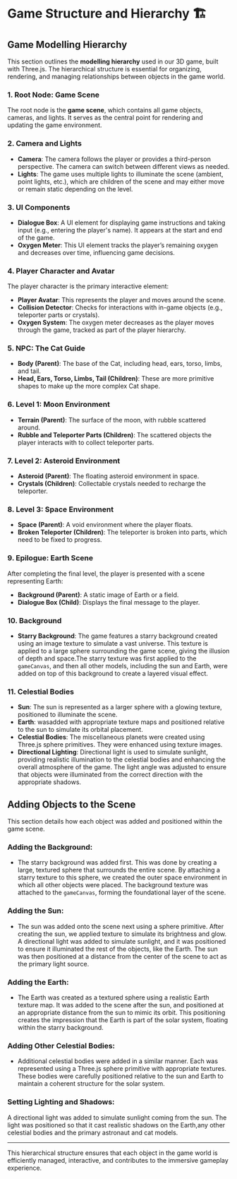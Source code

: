 # Game Structure and Hierarchy :building_construction:



## Game Modelling Hierarchy

This section outlines the **modelling hierarchy** used in our 3D game, built with Three.js. The hierarchical structure is essential for organizing, rendering, and managing relationships between objects in the game world.

### 1. Root Node: Game Scene
The root node is the **game scene**, which contains all game objects, cameras, and lights. It serves as the central point for rendering and updating the game environment.

### 2. Camera and Lights
- **Camera**: The camera follows the player or provides a third-person perspective. The camera can switch between different views as needed.
- **Lights**: The game uses multiple lights to illuminate the scene (ambient, point lights, etc.), which are children of the scene and may either move or remain static depending on the level.

### 3. UI Components
- **Dialogue Box**: A UI element for displaying game instructions and taking input (e.g., entering the player's name). It appears at the start and end of the game.
- **Oxygen Meter**: This UI element tracks the player’s remaining oxygen and decreases over time, influencing game decisions.

### 4. Player Character and Avatar
The player character is the primary interactive element:
- **Player Avatar**: This represents the player and moves around the scene.
- **Collision Detector**: Checks for interactions with in-game objects (e.g., teleporter parts or crystals).
- **Oxygen System**: The oxygen meter decreases as the player moves through the game, tracked as part of the player hierarchy.

### 5. NPC: The Cat Guide
- **Body (Parent)**: The base of the Cat, including head, ears, torso, limbs, and tail.
- **Head, Ears, Torso, Limbs,  Tail (Children)**: These are more primitive shapes to make up the more complex Cat shape.

### 6. Level 1: Moon Environment
- **Terrain (Parent)**: The surface of the moon, with rubble scattered around.
- **Rubble and Teleporter Parts (Children)**: The scattered objects the player interacts with to collect teleporter parts.

### 7. Level 2: Asteroid Environment
- **Asteroid (Parent)**: The floating asteroid environment in space.
- **Crystals (Children)**: Collectable crystals needed to recharge the teleporter.

### 8. Level 3: Space Environment
- **Space (Parent)**: A void environment where the player floats.
- **Broken Teleporter (Children)**: The teleporter is broken into parts, which need to be fixed to progress.

### 9. Epilogue: Earth Scene
After completing the final level, the player is presented with a scene representing Earth:
- **Background (Parent)**: A static image of Earth or a field.
- **Dialogue Box (Child)**: Displays the final message to the player.

### 10. Background

- **Starry Background**: The game features a starry background created using an image texture to simulate a vast universe. This texture is applied to a large sphere surrounding the game scene, giving the illusion of depth and space.The starry texture was first applied to the `gameCanvas`, and then all other models, including the sun and Earth, were added on top of this background to create a layered visual effect.

### 11. Celestial Bodies

- **Sun**: The sun is represented as a larger sphere with a glowing texture, positioned to illuminate the scene.
- **Earth**: wasadded with appropriate texture maps and positioned relative to the sun to simulate its orbital placement.
- **Celestial Bodies**: The miscellaneous planets were created using Three.js sphere primitives. They were enhanced using texture images.
- **Directional Lighting**: Directional light is used to simulate sunlight, providing realistic illumination to the celestial bodies and enhancing the overall atmosphere of the game. The light angle was adjusted to ensure that objects were illuminated from the correct direction with the appropriate shadows.



## Adding Objects to the Scene
This section details how each object was added and positioned within the game scene.

### Adding the Background:

- The starry background was added first. This was done by creating a large, textured sphere that surrounds the entire scene. By attaching a starry texture to this sphere, we created the outer space environment in which all other objects were placed. The background texture was attached to the `gameCanvas`, forming the foundational layer of the scene.

### Adding the Sun:
- The sun was added onto the scene next using a sphere primitive. After creating the sun, we applied texture to simulate its brightness and glow. A directional light was added to simulate sunlight, and it was positioned to ensure it illuminated the rest of the objects, like the Earth. The sun was then positioned at a distance from the center of the scene to act as the primary light source.

### Adding the Earth:
- The Earth was created as a textured sphere using a realistic Earth texture map. It was added to the scene after the sun, and positioned at an appropriate distance from the sun to mimic its orbit. This positioning creates the impression that the Earth is part of the solar system, floating within the starry background.

### Adding Other Celestial Bodies:
- Additional celestial bodies were added in a similar manner. Each was represented using a Three.js sphere primitive with appropriate textures. These bodies were carefully positioned relative to the sun and Earth to maintain a coherent structure for the solar system.

### Setting Lighting and Shadows:
A directional light was added to simulate sunlight coming from the sun. The light was positioned so that it cast realistic shadows on the Earth,any other celestial bodies and the primary astronaut and cat models.



---

This hierarchical structure ensures that each object in the game world is efficiently managed, interactive, and contributes to the immersive gameplay experience.
